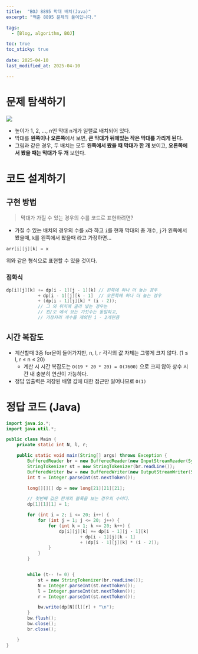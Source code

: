 ```yaml
---
title:  "BOJ 8895 막대 배치(Java)"
excerpt: "백준 8895 문제의 풀이입니다."

tags:
  - [Blog, algorithm, BOJ]

toc: true
toc_sticky: true
 
date: 2025-04-10
last_modified_at: 2025-04-10

---
```


# 문제 탐색하기

![](https://onlinejudgeimages.s3-ap-northeast-1.amazonaws.com/upload/images/polearr.png)

- 높이가 1, 2, ..., n인 막대 n개가 일렬로 배치되어 있다. 
- 막대를 **왼쪽이나 오른쪽**에서 보면, **큰 막대가 뒤에있는 작은 막대를 가리게 된다.**
- 그림과 같은 경우, 두 배치는 모두 **왼쪽에서 봤을 때 막대가 한 개** 보이고, **오른쪽에서 봤을 때는 막대가 두 개** 보인다.

# 코드 설계하기

## 구현 방법

> 막대가 가질 수 있는 경우의 수를 코드로 표현하려면? 

- 가질 수 있는 배치의 경우의 수를 `x`라 하고 `i`를 현재 막대의 총 개수, `j`가 왼쪽에서 봤을때, `k`를 왼쪽에서 봤을때 라고 가정하면...

```java
arr[i][j][k] = x
```

위와 같은 형식으로 표현할 수 있을 것이다.

### 점화식 

```java
dp[i][j][k] += dp[i - 1][j - 1][k] // 왼쪽에 하나 더 놓는 경우
            + dp[i - 1][j][k - 1]  // 오른쪽에 하나 더 놓는 경우
            + (dp[i - 1][j][k] * (i - 2)); 
		    // 그 외 위치에 골라 넣는 경우는 
		    // 왼/오 에서 보는 가짓수는 동일하고, 
		    // 가장자리 개수를 제외한 i - 2개만큼 
```

## 시간 복잡도

- 계산할때 3중 for문이 들어가지만, n, l, r 각각의 값 자체는 그렇게 크지 않다. (1 ≤ l, r ≤ n ≤ 20) 
	- 계산 시 시간 복잡도는 `O(19 * 20 * 20) = O(7600)` 으로 크지 않아 상수 시간 내 충분히 연산이 가능하다.
- 정답 입출력은 저장된 배열 값에 대한 접근만 일어나므로 `O(1)`

# 정답 코드 (Java)

```java
import java.io.*;
import java.util.*;

public class Main {
    private static int N, l, r;

    public static void main(String[] args) throws Exception {
        BufferedReader br = new BufferedReader(new InputStreamReader(System.in));
        StringTokenizer st = new StringTokenizer(br.readLine());
        BufferedWriter bw = new BufferedWriter(new OutputStreamWriter(System.out));
        int t = Integer.parseInt(st.nextToken());

        long[][][] dp = new long[21][21][21];

        // 첫번째 값은 한개의 블록을 보는 경우의 수이다.
        dp[1][1][1] = 1;

        for (int i = 2; i <= 20; i++) {
            for (int j = 1; j <= 20; j++) {
                for (int k = 1; k <= 20; k++) {
                    dp[i][j][k] += dp[i - 1][j - 1][k]
                            + dp[i - 1][j][k - 1]
                            + (dp[i - 1][j][k] * (i - 2));
                }
            }
        }


        while (t-- != 0) {
            st = new StringTokenizer(br.readLine());
            N = Integer.parseInt(st.nextToken());
            l = Integer.parseInt(st.nextToken());
            r = Integer.parseInt(st.nextToken());

            bw.write(dp[N][l][r] + "\n");
        }
        bw.flush();
        bw.close();
        br.close();

    }
}

```

